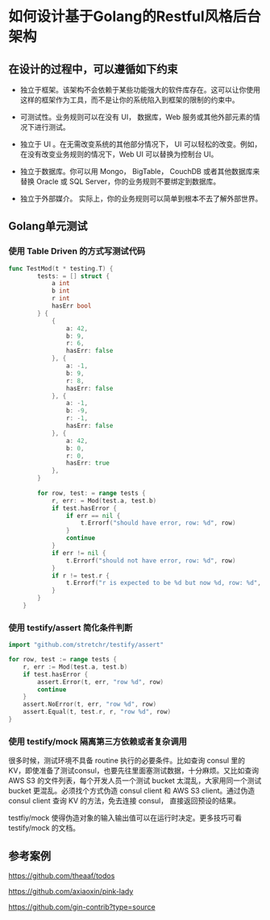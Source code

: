 # 如何设计基于Golang的Restful风格后台架构

## 在设计的过程中，可以遵循如下约束

- 独立于框架。该架构不会依赖于某些功能强大的软件库存在。这可以让你使用这样的框架作为工具，而不是让你的系统陷入到框架的限制的约束中。

- 可测试性。业务规则可以在没有 UI， 数据库，Web 服务或其他外部元素的情况下进行测试。

- 独立于 UI 。在无需改变系统的其他部分情况下， UI 可以轻松的改变。例如，在没有改变业务规则的情况下，Web UI 可以替换为控制台 UI。

- 独立于数据库。你可以用 Mongo， BigTable， CouchDB 或者其他数据库来替换 Oracle 或 SQL Server，你的业务规则不要绑定到数据库。

- 独立于外部媒介。 实际上，你的业务规则可以简单到根本不去了解外部世界。

## Golang单元测试

### 使用 Table Driven 的方式写测试代码

```go
func TestMod(t * testing.T) {
        tests: = [] struct {
            a int
            b int
            r int
            hasErr bool
        } {
            {
                a: 42,
                b: 9,
                r: 6,
                hasErr: false
            }, {
                a: -1,
                b: 9,
                r: 8,
                hasErr: false
            }, {
                a: -1,
                b: -9,
                r: -1,
                hasErr: false
            }, {
                a: 42,
                b: 0,
                r: 0,
                hasErr: true
            },
        }
    
        for row, test: = range tests {
            r, err: = Mod(test.a, test.b)
            if test.hasError {
                if err == nil {
                    t.Errorf("should have error, row: %d", row)
                }
                continue
            }
            if err != nil {
                t.Errorf("should not have error, row: %d", row)
            }
            if r != test.r {
                t.Errorf("r is expected to be %d but now %d, row: %d", test.r, r, row)
            }
        }
    }
```

### 使用 testify/assert 简化条件判断

```go
import "github.com/stretchr/testify/assert"

for row, test := range tests {
    r, err := Mod(test.a, test.b)
    if test.hasError {
        assert.Error(t, err, "row %d", row)
        continue
    }
    assert.NoError(t, err, "row %d", row)
    assert.Equal(t, test.r, r, "row %d", row)
}
```

### 使用 testify/mock 隔离第三方依赖或者复杂调用

很多时候，测试环境不具备 routine 执行的必要条件。比如查询 consul 里的 KV，即使准备了测试consul，也要先往里面塞测试数据，十分麻烦。又比如查询 AWS S3 的文件列表，每个开发人员一个测试 bucket 太混乱，大家用同一个测试 bucket 更混乱。必须找个方式伪造 consul client 和 AWS S3 client。通过伪造 consul client 查询 KV 的方法，免去连接 consul， 直接返回预设的结果。

testfiy/mock 使得伪造对象的输入输出值可以在运行时决定。更多技巧可看 testify/mock 的文档。


## 参考案例

https://github.com/theaaf/todos

https://github.com/axiaoxin/pink-lady

https://github.com/gin-contrib?type=source
